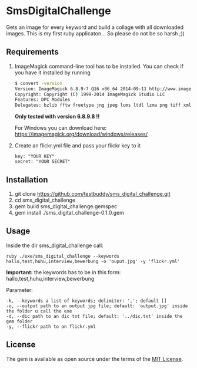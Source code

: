 # SmsDigitalChallenge

Gets an image for every keyword and build a collage with all downloaded images. This is my first ruby applicaton... So please do not be so harsh ;))

## Requirements

1. ImageMagick command-line tool has to be installed. You can check if you have it installed by running

    ```sh
    $ convert -version
    Version: ImageMagick 6.8.9-7 Q16 x86_64 2014-09-11 http://www.imagemagick.org
    Copyright: Copyright (C) 1999-2014 ImageMagick Studio LLC
    Features: DPC Modules
    Delegates: bzlib fftw freetype jng jpeg lcms ltdl lzma png tiff xml zlib
    ```

    **Only tested with version 6.8.9.8 !!**

    For Windows you can download here: https://imagemagick.org/download/windows/releases/
    
2. Create an flickr.yml file and pass your flickr key to it
    
    ```
    key: "YOUR KEY"
    secret: "YOUR SECRET"
    ```

## Installation

1. git clone https://github.com/testbuddy/sms_digital_challenge.git
2. cd sms_digital_challenge
3. gem build sms_digital_challenge.gemspec
4. gem install ./sms_digital_challenge-0.1.0.gem

## Usage

Inside the dir sms_digital_challenge call:

```
ruby ./exe/sms_digital_challenge --keywords hallo,test,huhu,interview,bewerbung -o 'ouput.jpg' -y 'flickr.yml'

```

**Important:** the keywords has to be in this form: hallo,test,huhu,interview,bewerbung

Parameter:

```
-k, --keywords a list of keywords; delimiter: ','; default []
-o, --output path to an output jpg file; default: 'output.jpg' inside the folder u call the exe
-d, --dic path to an dic txt file; default: '../dic.txt' inside the gem folder
-y, --flickr path to an flickr.yml
```


## License

The gem is available as open source under the terms of the [MIT License](https://opensource.org/licenses/MIT).

